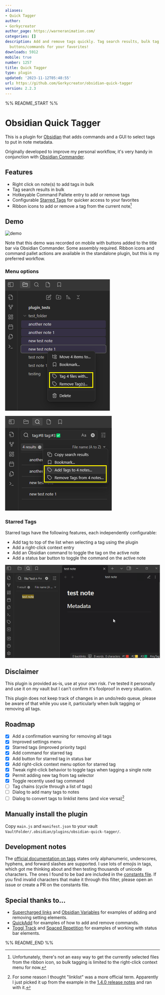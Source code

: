 ```yaml
---
aliases:
- Quick Tagger
author:
- Gorkycreator
author_page: https://warneranimation.com/
categories: []
description: Add and remove tags quickly. Tag search results, bulk tag, and add dedicated
  buttons/commands for your favorites!
downloads: 5912
mobile: true
number: 1257
title: Quick Tagger
type: plugin
updated: '2023-11-12T05:48:55'
url: https://github.com/Gorkycreator/obsidian-quick-tagger
version: 2.2.3
---
```


%% README_START %%

# Obsidian Quick Tagger

This is a plugin for [Obsidian](https://obsidian.md) that adds commands and a GUI to select tags to put in note metadata.

Originally developed to improve my personal workflow, it's very handy in conjunction with [Obsidian Commander](https://github.com/phibr0/obsidian-commander).

## Features
- Right click on note(s) to add tags in bulk
- Tag search results in bulk
- Hotkeyable Command Pallete entry to add or remove tags
- Configurable [Starred Tags](https://github.com/Gorkycreator/obsidian-quick-tagger#starred-tags) for quicker access to your favorites
- Ribbon icons to add or remove a tag from the current note[^1]

[^1]: Unfortunately, there's not an easy way to get the currently selected files from the ribbon icon, so bulk tagging is limited to the right-click context menu for now.

## Demo
![demo](https://raw.githubusercontent.com/Gorkycreator/obsidian-quick-tagger/HEAD/images/quick_tagger_demo.gif)

Note that this demo was recorded on mobile with buttons added to the title bar via Obsidian Commander. Some assembly required. Ribbon icons and command pallet actions are available in the standalone plugin, but this is my preferred workflow.

### Menu options
![file-menu](https://raw.githubusercontent.com/Gorkycreator/obsidian-quick-tagger/HEAD/images/file-right-click-menu.png)

![search-menu](https://raw.githubusercontent.com/Gorkycreator/obsidian-quick-tagger/HEAD/images/search-results-menu.png)


### Starred Tags
Starred tags have the following features, each independently configurable:
  - Add tag to top of the list when selecting a tag using the plugin
  - Add a right-click context entry
  - Add an Obsidian command to toggle the tag on the active note
  - Add a status bar button to toggle the command on the active note

![starred-tag-demo](https://raw.githubusercontent.com/Gorkycreator/obsidian-quick-tagger/HEAD/images/starred-tag-demo.gif)

## Disclaimer
This plugin is provided as-is, use at your own risk. I've tested it personally and use it on my vault but I can't confirm it's foolproof in every situation.

This plugin does not keep track of changes in an undo/redo queue, please be aware of that while you use it, particularly when bulk tagging or removing all tags.

## Roadmap
- [x] Add a confirmation warning for removing all tags
- [x] Improved settings menu
- [x] Starred tags (improved priority tags)
- [x] Add command for starred tag
- [x] Add button for starred tag in status bar
- [x] Add right-click context menu option for starred tag
- [x] Tweak right-click behavior to toggle tags when tagging a single note
- [x] Permit adding new tag from tag selector
- [x] Toggle recently used tag command
- [ ] Tag chains (cycle through a list of tags)
- [ ] Dialog to add many tags to notes
- [ ] Dialog to convert tags to linklist items (and vice versa)[^2]

[^2]: For some reason I thought "linklist" was a more official term. Apparently I just picked it up from the example in the [1.4.0 release notes](https://obsidian.md/changelog/2023-07-26-desktop-v1.4.0/) and ran with it.

## Manually install the plugin

Copy `main.js` and `manifest.json` to your vault `VaultFolder/.obsidian/plugins/obsidian-quick-tagger/`.


## Development notes
The [official documentation on tags](https://help.obsidian.md/Editing+and+formatting/Tags#Tag+format) states only alphanumeric, underscores, hyphens, and forward slashes are supported. I use lots of emojis in tags, which got me thinking about and then testing thousands of unicode characters. The ones I found to be bad are included in the [constants file](https://github.com/Gorkycreator/obsidian-quick-tagger/blob/master/src/constants.ts). If you find invalid characters that make it through this filter, please open an issue or create a PR on the constants file.

## Special thanks to...
- [Supercharged links](https://github.com/mdelobelle/obsidian_supercharged_links) and [Obsidian Variables](https://github.com/jffaust/obsidian-variables) for examples of adding and removing setting elements.
- [QuickAdd](https://github.com/chhoumann/quickadd) for examples of how to add and remove commands.
- [Toggl Track](https://github.com/mcndt/obsidian-toggl-integration) and [Spaced Repetition](https://github.com/st3v3nmw/obsidian-spaced-repetition) for examples of working with status bar elements.

%% README_END %%